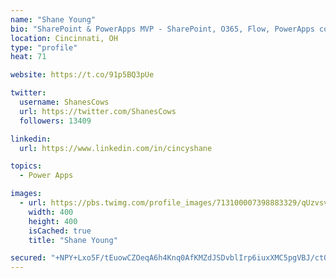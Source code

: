 ```yaml
---
name: "Shane Young"
bio: "SharePoint & PowerApps MVP - SharePoint, O365, Flow, PowerApps consulting? @PowerApps911 | Pure Snark? You found it."
location: Cincinnati, OH
type: "profile"
heat: 71

website: https://t.co/91p5BQ3pUe

twitter:
  username: ShanesCows
  url: https://twitter.com/ShanesCows
  followers: 13409

linkedin:
  url: https://www.linkedin.com/in/cincyshane

topics:
  - Power Apps

images:
  - url: https://pbs.twimg.com/profile_images/713100007398883329/qUzvsvQ3_400x400.jpg
    width: 400
    height: 400
    isCached: true
    title: "Shane Young"

secured: "+NPY+Lxo5F/tEuowCZOeqA6h4Knq0AfKMZdJSDvblIrp6iuxXMC5pgVBJ/ct0+Mk0VGT+bQp+aHHFT52udyd9GZNE48BNDspfP3nWAp6WvTaMHgyRNrvnVlmLoj1OuzPKBQMRK1KjBSive2+Uzyr/0v5/RYWPsxpD5RfZ4PsFF649eZlqDiIITGI4zCOcrWlQ3d/j74CZ5Iefe498om1PVXTy53S7iVd4ZKfr+KCEuS1g9j8VeTEdj3kkEFyI/gQjEjNF7CQ0irQvMv4f/rL/BTcFLzBjrBxUibFfvMqUvbA01OSob6o9tQuVfxvSaFN1czXPQ0+uC5Vh4zQlQhVOKyvvdodXzqjG1jPmoSPu6LDBlmDhJn05DjXI5NNMdZT0VqplQ3zu+CisXFp+5VHPZNkv7S8ufrQV4yuwAA7/GM=;7MsfvQFNZpBkyKA5SyDJ2g=="
---
```


